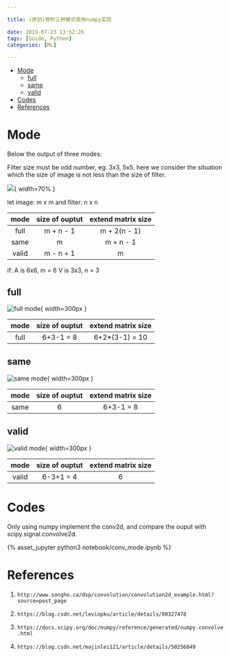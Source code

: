 ```yaml
---

title: (原创)卷积三种模式使用numpy实现

date: 2019-07-23 13:52:26
tags: [Guide, Python]
categories: [ML]

---
```


<!-- vim-markdown-toc GFM -->

* [Mode](#mode)
    * [full](#full)
    * [same](#same)
    * [valid](#valid)
* [Codes](#codes)
* [References](#references)

<!-- vim-markdown-toc -->

<!-- more -->

# Mode

Below the output of three modes:

Filter size must be odd number, eg: 3x3, 5x5. here we consider the situation which the size of image is
not less than the size of filter.

![](https://raw.githubusercontent.com/qrsforever/assets/master/ML/Guide/conv-mode.png){ width=70% }

let image: m x m and filter: n x n

mode | size of ouptut | extend matrix size
:---: | :---: | :---:
full | m + n - 1 | m + 2(n - 1)
same | m | m + n - 1
valid | m - n + 1 | m

if:
    A is 6x6, m = 6
    V is 3x3, n = 3

## full

![](https://raw.githubusercontent.com/qrsforever/assets_blog_post/master/ML/Guide/conv-full.png "full mode"){ width=300px }


mode | size of ouptut | extend matrix size
:---: | :---: | :---:
full |  6+3-1 = 8 | 6+2*(3-1) = 10

## same

![](https://raw.githubusercontent.com/qrsforever/assets_blog_post/master/ML/Guide/conv-same.png "same mode"){ width=300px }


mode | size of ouptut | extend matrix size
:---: | :---: | :---:
same |  6 | 6+3-1 = 8

## valid

![](https://raw.githubusercontent.com/qrsforever/assets_blog_post/master/ML/Guide/conv-valid.png "valid mode"){ width=300px }


mode | size of ouptut | extend matrix size
:---: | :---: | :---:
valid |  6-3+1 = 4 | 6

# Codes

Only using numpy implement the conv2d, and compare the ouput with scipy.signal.convolve2d.

{% asset_jupyter python3 notebook/conv_mode.ipynb %}

# References

1. `http://www.songho.ca/dsp/convolution/convolution2d_example.html?source=post_page`

2. `https://blog.csdn.net/leviopku/article/details/80327478`

3. `https://docs.scipy.org/doc/numpy/reference/generated/numpy.convolve.html`

4. `https://blog.csdn.net/majinlei121/article/details/50256049`
